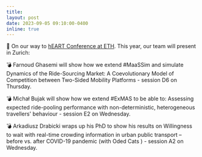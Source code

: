 ```yaml
---
title:
layout: post
date: 2023-09-05 09:10:00-0400
inline: true
---
```


🛫 On our way to [hEART Conference at ETH](http://heart2023.org/). This year, our team will present in Zurich:

💣 Farnoud Ghasemi will show how we extend #MaaSSim and simulate Dynamics of the Ride-Sourcing Market: A Coevolutionary Model of Competition between Two-Sided Mobility Platforms - session D6 on Thursday.

💣 Michał Bujak will show how we extend #ExMAS to be able to: Assessing expected ride-pooling performance with non-deterministic, heterogeneous travellers' behaviour - session E2 on Wednesday.

💣 Arkadiusz Drabicki wraps up his PhD to show his results on Willingness to wait with real-time crowding information in urban public transport – before vs. after COVID-19 pandemic (with Oded Cats ) - session A2 on Wednesday.
